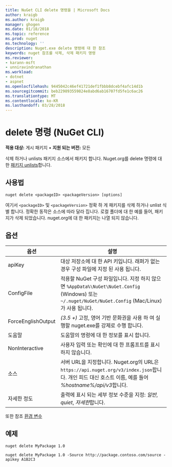 ```yaml
---
title: NuGet CLI delete 명령을 | Microsoft Docs
author: kraigb
ms.author: kraigb
manager: ghogen
ms.date: 01/18/2018
ms.topic: reference
ms.prod: nuget
ms.technology: ''
description: Nuget.exe delete 명령에 대 한 참조
keywords: nuget 참조를 삭제, 삭제 패키지 명령
ms.reviewer:
- karann-msft
- unniravindranathan
ms.workload:
- dotnet
- aspnet
ms.openlocfilehash: 9445042c46ef41721def1fbbb8dcebf4afc14d1b
ms.sourcegitcommit: beb229893559824e8abd6ab16707fd5fe1c6ac26
ms.translationtype: MT
ms.contentlocale: ko-KR
ms.lasthandoff: 03/28/2018
---
```

# <a name="delete-command-nuget-cli"></a>delete 명령 (NuGet CLI)

**적용 대상:** 게시 패키지 &bullet; **지원 되는 버전:** 모든

삭제 하거나 unlists 패키지 소스에서 패키지 합니다. Nuget.org를 delete 명령에 대 한 [패키지 unlists](../policies/deleting-packages.md)합니다.

## <a name="usage"></a>사용법

```cli
nuget delete <packageID> <packageVersion> [options]
```

여기서 `<packageID>` 및 `<packageVersion>` 정확 하 게 패키지를 삭제 하거나 unlist 식별 합니다. 정확한 동작은 소스에 따라 달라 집니다. 로컬 폴더에 대 한 예를 들어, 패키지가 삭제 되었습니다. nuget.org에 대 한 패키지는 나열 되지 않습니다.

## <a name="options"></a>옵션

| 옵션 | 설명 |
| --- | --- |
| apiKey | 대상 저장소에 대 한 API 키입니다. 래퍼가 없는 경우 구성 파일에 지정 된 사용 됩니다. |
| ConfigFile | 적용할 NuGet 구성 파일입니다. 지정 하지 않으면 `%AppData%\NuGet\NuGet.Config` (Windows) 또는 `~/.nuget/NuGet/NuGet.Config` (Mac/Linux)가 사용 됩니다.|
| ForceEnglishOutput | *(3.5 +)*  고정, 영어 기반 문화권을 사용 하 여 실행할 nuget.exe를 강제로 수행 합니다. |
| 도움말 | 도움말의 명령에 대 한 정보를 표시 합니다. |
| NonInteractive | 사용자 입력 또는 확인에 대 한 프롬프트를 표시 하지 않습니다. |
| 소스 | 서버 URL을 지정합니다. Nuget.org의 URL은 `https://api.nuget.org/v3/index.json`합니다. 개인 피드 대신 호스트 이름, 예를 들어 *%hostname%/api/v3*합니다. |
| 자세한 정도 | 출력에 표시 되는 세부 정보 수준을 지정: *일반*, *quiet*, *자세한*합니다. |

또한 참조 [환경 변수](cli-ref-environment-variables.md)

## <a name="examples"></a>예제

```cli
nuget delete MyPackage 1.0

nuget delete MyPackage 1.0 -Source http://package.contoso.com/source -apikey A1B2C3
```
